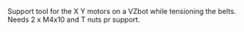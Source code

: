 Support tool for the X Y motors on a VZbot while tensioning the belts. 
Needs 2 x M4x10 and T nuts pr support. 
